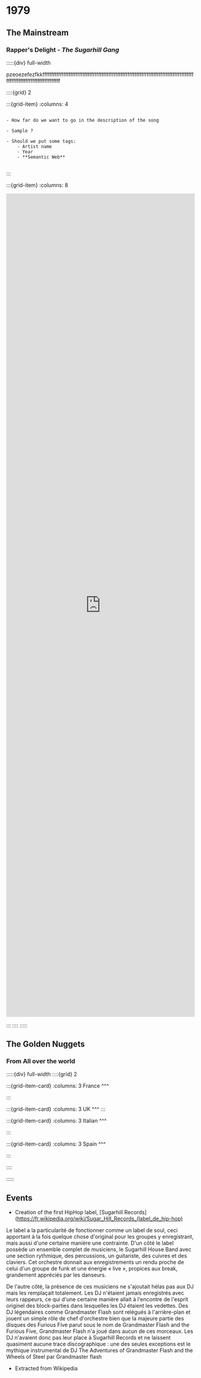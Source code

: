 # 1979

## The Mainstream

### **Rapper's Delight** - *The Sugarhill Gang*

:::::{div} full-width


pzeoezefezfkkffffffffffffffffffffffffffffffffffffffffffffffffffffffffffffffffffffffffffffffffffffffffffffffffffffffffffffffffffffff

::::{grid} 2

:::{grid-item}
:columns: 4

```{note}

- How far do we want to go in the description of the song

- Sample ?

- Should we put some tags:
    - Artist name
    - Year
    - **Semantic Web**


```


:::



:::{grid-item}
:columns: 8

<div class="embedresize">
<iframe width="100%" height="56.25%" src="https://www.youtube.com/embed/rKTUAESacQM" title="YouTube video player" frameborder="0" allow="accelerometer; autoplay; clipboard-write; encrypted-media; gyroscope; picture-in-picture; web-share" allowfullscreen></iframe>
</div>

:::
::::
:::::


## The Golden Nuggets 

### From All over the world

:::::{div} full-width
::::{grid} 2

:::{grid-item-card}
:columns: 3
France
^^^

:::



:::{grid-item-card}
:columns: 3
UK
^^^
:::

:::{grid-item-card}
:columns: 3
Italian
^^^

:::

:::{grid-item-card}
:columns: 3
Spain
^^^

:::

::::

:::::

## Events

- Creation of the first HipHop label, [Sugarhill Records](https://fr.wikipedia.org/wiki/Sugar_Hill_Records_(label_de_hip-hop)

Le label a la particularité de fonctionner comme un label de soul, ceci apportant à la fois quelque chose d'original pour les groupes y enregistrant, mais aussi d'une certaine manière une contrainte. D'un côté le label possède un ensemble complet de musiciens, le Sugarhill House Band avec une section rythmique, des percussions, un guitariste, des cuivres et des claviers. Cet orchestre donnait aux enregistrements un rendu proche de celui d'un groupe de funk et une énergie « live », propices aux break, grandement appréciés par les danseurs.

De l'autre côté, la présence de ces musiciens ne s'ajoutait hélas pas aux DJ mais les remplaçait totalement. Les DJ n'étaient jamais enregistrés avec leurs rappeurs, ce qui d'une certaine manière allait à l'encontre de l'esprit originel des block-parties dans lesquelles les DJ étaient les vedettes. Des DJ légendaires comme Grandmaster Flash sont relégués à l'arrière-plan et jouent un simple rôle de chef d'orchestre bien que la majeure partie des disques des Furious Five parut sous le nom de Grandmaster Flash and the Furious Five, Grandmaster Flash n'a joué dans aucun de ces morceaux. Les DJ n'avaient donc pas leur place à Sugarhill Records et ne laissent quasiment aucune trace discographique : une des seules exceptions est le mythique instrumental de DJ The Adventures of Grandmaster Flash and the Wheels of Steel par Grandmaster flash

- Extracted from Wikipedia
